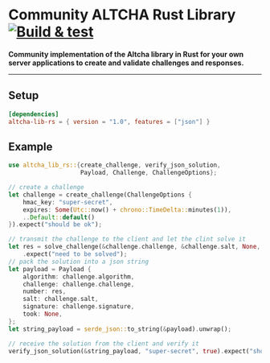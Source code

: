 # Community ALTCHA Rust Library &emsp; [![Build & test](https://github.com/jmic/altcha-lib-rs/actions/workflows/build-and-test.yml/badge.svg)](https://github.com/jmic/altcha-lib-rs/actions/workflows/build-and-test.yml)

**Community implementation of the Altcha library in Rust for your
own server applications to create and validate challenges and responses.**

---

## Setup

```toml
[dependencies]
altcha-lib-rs = { version = "1.0", features = ["json"] }
```

## Example

```rust
use altcha_lib_rs::{create_challenge, verify_json_solution, 
                    Payload, Challenge, ChallengeOptions};

// create a challenge
let challenge = create_challenge(ChallengeOptions {
    hmac_key: "super-secret",
    expires: Some(Utc::now() + chrono::TimeDelta::minutes(1)),
    ..Default::default()
}).expect("should be ok");

// transmit the challenge to the client and let the clint solve it
let res = solve_challenge(&challenge.challenge, &challenge.salt, None, None, 0)
    .expect("need to be solved");
// pack the solution into a json string
let payload = Payload {
    algorithm: challenge.algorithm,
    challenge: challenge.challenge,
    number: res,
    salt: challenge.salt,
    signature: challenge.signature,
    took: None,
};
let string_payload = serde_json::to_string(&payload).unwrap();

// receive the solution from the client and verify it
verify_json_solution(&string_payload, "super-secret", true).expect("should be verified");
```
